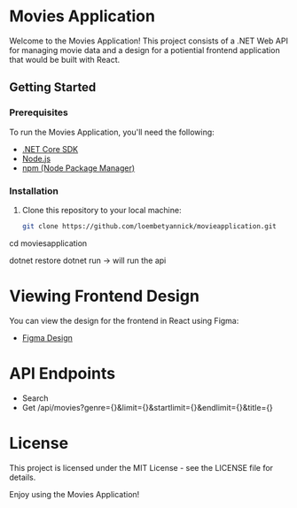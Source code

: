 # Movies Application

Welcome to the Movies Application! This project consists of a .NET Web API for managing movie data and a design for a potiential frontend application that would be built with React.

## Getting Started

### Prerequisites

To run the Movies Application, you'll need the following:

- [.NET Core SDK](https://dotnet.microsoft.com/download)
- [Node.js](https://nodejs.org/)
- [npm (Node Package Manager)](https://www.npmjs.com/)

### Installation

1. Clone this repository to your local machine:

   ```bash
   git clone https://github.com/loembetyannick/movieapplication.git

cd moviesapplication

dotnet restore
dotnet run -> will run the api

# Viewing Frontend Design

You can view the design for the frontend in React using Figma:

- [Figma Design](https://www.figma.com/proto/zlzifSF8YyYlEywxqfQyTJ/moviesapplication?type=design&node-id=1-2&t=ZipgcCrkgLxYkIlR-1&scaling=min-zoom&page-id=0%3A1&starting-point-node-id=1%3A2&mode=design)

# API Endpoints

- Search 
- Get /api/movies?genre={}&limit={}&startlimit={}&endlimit={}&title={}

# License

This project is licensed under the MIT License - see the LICENSE file for details.

Enjoy using the Movies Application!